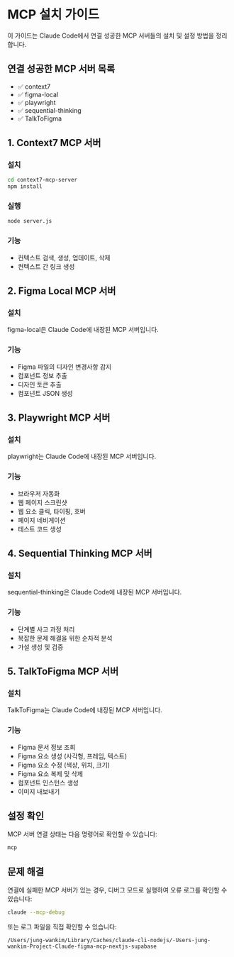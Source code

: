 # MCP 설치 가이드

이 가이드는 Claude Code에서 연결 성공한 MCP 서버들의 설치 및 설정 방법을
정리합니다.

## 연결 성공한 MCP 서버 목록

- ✅ context7
- ✅ figma-local
- ✅ playwright
- ✅ sequential-thinking
- ✅ TalkToFigma

## 1. Context7 MCP 서버

### 설치

```bash
cd context7-mcp-server
npm install
```

### 실행

```bash
node server.js
```

### 기능

- 컨텍스트 검색, 생성, 업데이트, 삭제
- 컨텍스트 간 링크 생성

## 2. Figma Local MCP 서버

### 설치

figma-local은 Claude Code에 내장된 MCP 서버입니다.

### 기능

- Figma 파일의 디자인 변경사항 감지
- 컴포넌트 정보 추출
- 디자인 토큰 추출
- 컴포넌트 JSON 생성

## 3. Playwright MCP 서버

### 설치

playwright는 Claude Code에 내장된 MCP 서버입니다.

### 기능

- 브라우저 자동화
- 웹 페이지 스크린샷
- 웹 요소 클릭, 타이핑, 호버
- 페이지 네비게이션
- 테스트 코드 생성

## 4. Sequential Thinking MCP 서버

### 설치

sequential-thinking은 Claude Code에 내장된 MCP 서버입니다.

### 기능

- 단계별 사고 과정 처리
- 복잡한 문제 해결을 위한 순차적 분석
- 가설 생성 및 검증

## 5. TalkToFigma MCP 서버

### 설치

TalkToFigma는 Claude Code에 내장된 MCP 서버입니다.

### 기능

- Figma 문서 정보 조회
- Figma 요소 생성 (사각형, 프레임, 텍스트)
- Figma 요소 수정 (색상, 위치, 크기)
- Figma 요소 복제 및 삭제
- 컴포넌트 인스턴스 생성
- 이미지 내보내기

## 설정 확인

MCP 서버 연결 상태는 다음 명령어로 확인할 수 있습니다:

```bash
mcp
```

## 문제 해결

연결에 실패한 MCP 서버가 있는 경우, 디버그 모드로 실행하여 오류 로그를 확인할 수
있습니다:

```bash
claude --mcp-debug
```

또는 로그 파일을 직접 확인할 수 있습니다:

```
/Users/jung-wankim/Library/Caches/claude-cli-nodejs/-Users-jung-wankim-Project-Claude-figma-mcp-nextjs-supabase
```
